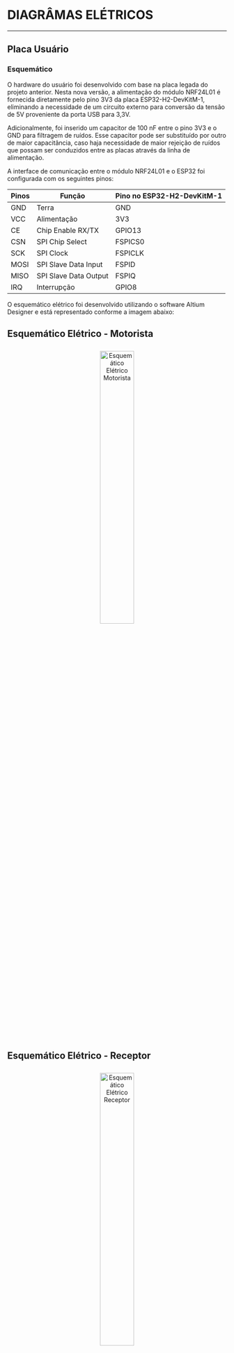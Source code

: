 # DIAGRÂMAS ELÉTRICOS
---
## Placa Usuário 

### Esquemático
O hardware do usuário foi desenvolvido com base na placa legada do projeto anterior. Nesta nova versão, a alimentação do módulo NRF24L01 é fornecida diretamente pelo pino 3V3 da placa ESP32-H2-DevKitM-1, eliminando a necessidade de um circuito externo para conversão da tensão de 5V proveniente da porta USB para 3,3V.

Adicionalmente, foi inserido um capacitor de 100 nF entre o pino 3V3 e o GND para filtragem de ruídos. Esse capacitor pode ser substituído por outro de maior capacitância, caso haja necessidade de maior rejeição de ruídos que possam ser conduzidos entre as placas através da linha de alimentação.

A interface de comunicação entre o módulo NRF24L01 e o ESP32 foi configurada com os seguintes pinos:


| Pinos | Função                | Pino no ESP32-H2-DevKitM-1         |
|-------|-----------------------|------------------------------------|
| GND   | Terra                 | GND                                |
| VCC   | Alimentação           | 3V3                                |
| CE    | Chip Enable RX/TX     | GPIO13                             |
| CSN   | SPI Chip Select       | FSPICS0                            |
| SCK   | SPI Clock             | FSPICLK                            |
| MOSI  | SPI Slave Data Input  | FSPID                              |
| MISO  | SPI Slave Data Output | FSPIQ                              |
| IRQ   | Interrupção           | GPIO8                              |



O esquemático elétrico foi desenvolvido utilizando o software Altium Designer e está representado conforme a imagem abaixo:

## Esquemático Elétrico - Motorista
<div style="text-align: center; padding: 10px;">
  <img src="img../esquematico-motorista.jpg" width="40%" alt="Esquemático Elétrico Motorista">
</div>

## Esquemático Elétrico - Receptor
<div style="text-align: center; padding: 10px;">
  <img src="img../esquematico_pcb_receptor.PNG" width="40%" alt="Esquemático Elétrico Receptor">
</div>

## Esquemático Elétrico - Usuário
<div style="text-align: center; padding: 10px;">
  <img src="img../esquematico_pcb_usuario.PNG" width="40%" alt="Esquemático Elétrico Usuário">
</div>

Com base no esquemático, foi desenvolvida uma placa de circuito impresso (PCI) no Altium Designer. As trilhas e pads foram desenhados com larguras maiores para facilitar a fabricação manual, especialmente no processo de transferência térmica com papel glossy. Isso melhora a transferência da tinta para a placa de cobre e reduz falhas durante a corrosão com percloreto de ferro.

## PCB - Motorista
<div style="text-align: center; padding: 10px;">
  <img src="img../Pcb-motorista.jpg" width="40%" alt="PCB Motorista">
</div>

## PCB - Usuário
<div style="text-align: center; padding: 10px;">
  <img src="img../Pcb-usuario.jpg" width="40%" alt="PCB Usuário">
</div>

--- 
## Placa Motorista

O desenvolvimento do esquemático da placa do motorista considerou, em primeiro lugar, a compatibilidade com a comunicação utilizada na placa do usuário, baseada no módulo NRF24L01. Para isso, foram utilizados os pinos SPI da placa ESP32-DevKit V1, conectando o NRF24L01 de forma direta e eficiente.

Além da comunicação sem fio, foi necessário incluir um display para exibir ao motorista a linha digitada pelo motorista. Esse display também foi conectado via SPI, aproveitando os pinos de comunicação da ESP32, e alimentado pelos pinos VCC e GND da própria placa.

Outro componente essencial foi o teclado matricial 4x4, utilizado para entrada local de dados. Para sua conexão, foram utilizados 8 pinos GPIO com resistores de pull-up internos, o que eliminou a necessidade de resistores externos, contribuindo para a redução do tamanho da PCB e simplificação do circuito.

Por fim, foi adicionado um buzzer com função de alerta sonoro, ativado sempre que uma parada for solicitada. Esse componente foi conectado a um pino GPIO com suporte a PWM, permitindo o controle de intensidade e padrão do som emitido.


## Placa - Motorista
<div style="text-align: center; padding: 10px;">
  <img src="img../placa-motorista.jpg" width="40%" alt="Placa Motorista">
</div>

## Placa - Usuário
<div style="text-align: center; padding: 10px;">
  <img src="img../placa-usuario.jpg" width="40%" alt="Placa Usuário">
</div>

